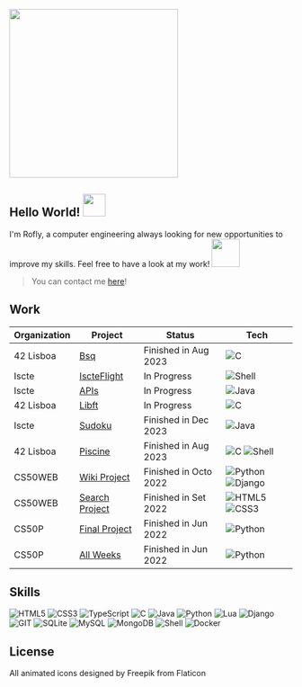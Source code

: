 <a href="#"><img src="https://github.com/rrofly/rrofly/blob/main/src/miles%20morales.gif" align="center" width="300" heigth="300"/></a>

## Hello World! <a href="#"><img src="https://github.com/rrofly/rrofly/blob/main/src/wave.gif" width="40" heigth="40"/></a>
I'm Rofly, a computer engineering always looking for new opportunities to improve my skills. Feel free to have a look at my work! 
<a href="#"><img src="https://github.com/rrofly/rrofly/blob/main/src/down-arrow-unscreen.gif" width="50" heigth="50"/></a>

> You can contact me [here](https://www.linkedin.com/in/rofly/)!

## Work
Organization | Project  | Status | Tech
------------- | ------------- | ------------- | -------------
42 Lisboa | [Bsq](https://github.com/rrofly/42-piscine/tree/main/bsq) | Finished in Aug 2023 | ![C](https://img.shields.io/badge/C-00599C?style=for-the-badge&logo=c&logoColor=white)
Iscte | [IscteFlight](https://github.com/rrofly/iscte-iscteflight/) | In Progress | ![Shell](https://img.shields.io/badge/Shell_Script-121011?style=for-the-badge&logo=gnu-bash&logoColor=white)
Iscte | [APIs](https://github.com/rrofly/iscte-apis/) | In Progress | ![Java](https://img.shields.io/badge/Java-ED8B00?style=for-the-badge&logo=openjdk&logoColor=white)
42 Lisboa | [Libft](https://github.com/rrofly/42-libft)  | In Progress | ![C](https://img.shields.io/badge/C-00599C?style=for-the-badge&logo=c&logoColor=white)
Iscte | [Sudoku](https://github.com/rrofly/iscte-sudoku)  | Finished in Dec 2023 | ![Java](https://img.shields.io/badge/Java-ED8B00?style=for-the-badge&logo=openjdk&logoColor=white)
42 Lisboa | [Piscine](https://github.com/rrofly/42-piscine) | Finished in Aug 2023 | ![C](https://img.shields.io/badge/C-00599C?style=for-the-badge&logo=c&logoColor=white) ![Shell](https://img.shields.io/badge/Shell_Script-121011?style=for-the-badge&logo=gnu-bash&logoColor=white)
CS50WEB | [Wiki Project](https://github.com/rrofly/cs50s-wiki) | Finished in Octo 2022 | ![Python](https://img.shields.io/badge/Python-14354C?style=for-the-badge&logo=python&logoColor=white) ![Django](https://img.shields.io/badge/Django-092E20?style=for-the-badge&logo=django&logoColor=white)
CS50WEB | [Search Project](https://github.com/rrofly/cs50s-search) | Finished in Set 2022 | ![HTML5](https://img.shields.io/badge/html5-%23E34F26.svg?style=for-the-badge&logo=html5&logoColor=white) ![CSS3](https://img.shields.io/badge/css3-%231572B6.svg?style=for-the-badge&logo=css3&logoColor=white)
CS50P | [Final Project](https://github.com/rrofly/cs50p-tverbs) | Finished in Jun 2022 | ![Python](https://img.shields.io/badge/Python-14354C?style=for-the-badge&logo=python&logoColor=white)
CS50P | [All Weeks](https://github.com/rrofly/cs50p-prblms) | Finished in Jun 2022 | ![Python](https://img.shields.io/badge/Python-14354C?style=for-the-badge&logo=python&logoColor=white)

## Skills
![HTML5](https://img.shields.io/badge/html5-%23E34F26.svg?style=for-the-badge&logo=html5&logoColor=white)
![CSS3](https://img.shields.io/badge/css3-%231572B6.svg?style=for-the-badge&logo=css3&logoColor=white)
![TypeScript](https://img.shields.io/badge/typescript-%23007ACC.svg?style=for-the-badge&logo=typescript&logoColor=white)
![C](https://img.shields.io/badge/C-00599C?style=for-the-badge&logo=c&logoColor=white)
![Java](https://img.shields.io/badge/Java-ED8B00?style=for-the-badge&logo=openjdk&logoColor=white)
![Python](https://img.shields.io/badge/Python-14354C?style=for-the-badge&logo=python&logoColor=white)
![Lua](https://img.shields.io/badge/Lua-2C2D72?style=for-the-badge&logo=lua&logoColor=white)
![Django](https://img.shields.io/badge/Django-092E20?style=for-the-badge&logo=django&logoColor=white)
![GIT](https://img.shields.io/badge/GIT-E44C30?style=for-the-badge&logo=git&logoColor=white)
![SQLite](https://img.shields.io/badge/SQLite-07405E?style=for-the-badge&logo=sqlite&logoColor=white)
![MySQL](https://img.shields.io/badge/MySQL-00000F?style=for-the-badge&logo=mysql&logoColor=white)
![MongoDB](https://img.shields.io/badge/MongoDB-4EA94B?style=for-the-badge&logo=mongodb&logoColor=white)
![Shell](https://img.shields.io/badge/Shell_Script-121011?style=for-the-badge&logo=gnu-bash&logoColor=white)
![Docker](https://img.shields.io/badge/docker-%230db7ed.svg?style=for-the-badge&logo=docker&logoColor=white)


## License
All animated icons designed by Freepik from Flaticon
